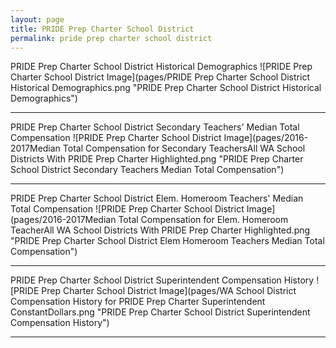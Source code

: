 ```yaml
---
layout: page
title: PRIDE Prep Charter School District
permalink: pride prep charter school district
---
```



PRIDE Prep Charter School District Historical Demographics
![PRIDE Prep Charter School District Image](pages/PRIDE Prep Charter School District Historical Demographics.png "PRIDE Prep Charter School District Historical Demographics")

___

PRIDE Prep Charter School District Secondary Teachers' Median Total Compensation
![PRIDE Prep Charter School District Image](pages/2016-2017Median Total Compensation for Secondary TeachersAll WA School Districts With PRIDE Prep Charter Highlighted.png "PRIDE Prep Charter School District Secondary Teachers Median Total Compensation")

___

PRIDE Prep Charter School District Elem. Homeroom Teachers' Median Total Compensation
![PRIDE Prep Charter School District Image](pages/2016-2017Median Total Compensation for Elem. Homeroom TeacherAll WA School Districts With PRIDE Prep Charter Highlighted.png "PRIDE Prep Charter School District Elem Homeroom Teachers Median Total Compensation")

___

PRIDE Prep Charter School District Superintendent Compensation History
![PRIDE Prep Charter School District Image](pages/WA School District Compensation History for PRIDE Prep Charter Superintendent ConstantDollars.png "PRIDE Prep Charter School District Superintendent Compensation History")

___

